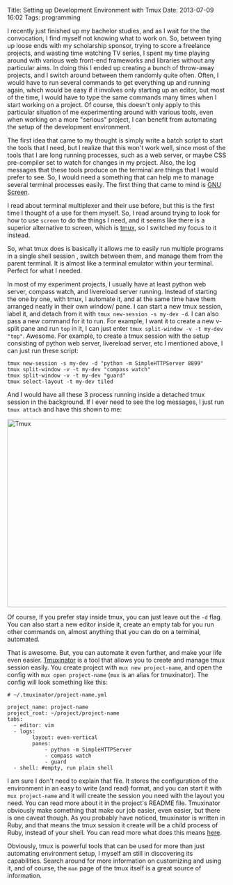 Title: Setting up Development Environment with Tmux
Date: 2013-07-09 16:02
Tags: programming

I recently just finished up my bachelor studies, and as I wait for the the convocation, I find myself not knowing what to work on. So,  between tying up loose ends with my scholarship sponsor, trying to score a freelance projects, and wasting time watching TV series, I spent my time playing around with various web front-end frameworks and libraries without any particular aims. In doing this I ended up creating a bunch of throw-away projects, and I switch around between them randomly quite often. Often, I would have to run several commands to get everything up and running again, which would be easy if it involves only starting up an editor, but most of the time, I would have to type the same commands many times when I start working on a project. Of course, this doesn't only apply to this particular situation of me experimenting around with various tools, even when working on a more "serious" project, I can benefit from automating the setup of the development environment.

The first idea that came to my thought is simply write a batch script to start the tools that I need, but I realize that this won't work well, since most of the tools that I are long running processes, such as a web server, or maybe CSS pre-compiler set to watch for changes in my project. Also, the log messages that these tools produce on the terminal are things that I would prefer to see. So, I would need a something that can help me to manage several terminal processes easily. The first thing that came to mind is [GNU Screen][screen].

I read about terminal multiplexer and their use before, but this is the first time I thought of a use for them myself. So, I read around trying to look for how to use `screen` to do the things I need, and it seems like there is a superior alternative to screen, which is [tmux][tmux], so I switched my focus to it instead.

So, what tmux does is basically it allows me to easily run multiple programs in a single shell session , switch between them, and manage them from the parent terminal. It is almost like a terminal emulator within your terminal. Perfect for what I needed.

In most of my experiment projects, I usually have at least python web server, compass watch, and livereload server running. Instead of starting the one by one, with tmux, I automate it, and at the same time have them arranged neatly in their own window/ pane. I can start a new tmux session, label it, and detach from it with `tmux new-session -s my-dev -d`. I can also pass a new command for it to run. For example, I want it to create a new v-split pane and run `top` in it, I can just enter `tmux split-window -v -t my-dev "top"`. Awesome. For example, to create a tmux session with the setup consisting of python web server, livereload server, etc I mentioned above, I can just run these script:

    tmux new-session -s my-dev -d "python -m SimpleHTTPServer 8899"
    tmux split-window -v -t my-dev "compass watch"
    tmux split-window -v -t my-dev "guard"
    tmux select-layout -t my-dev tiled

And I would have all these 3 process running inside a detached tmux session in the background. If I ever need to see the log messages, I just run `tmux attach` and have this shown to me:

<a href="http://www.flickr.com/photos/hendra2392/9247967451/" title="Tmux screenshot">
    <img src="https://farm4.staticflickr.com/3694/9247967451_6169fb7941_c.jpg" width="800" height="433" alt="Tmux">
</a>

Of course, If you prefer stay inside tmux, you can just leave out the `-d` flag. You can also start a new editor inside it, create an empty tab for you run other commands on, almost anything that you can do on a terminal, automated.

That is awesome. But, you can automate it even further, and make your life even easier. [Tmuxinator][mux] is a tool that allows you to create and manage tmux session easily. You create project with `mux new project-name`, and open the config with `mux open project-name` (`mux` is an alias for tmuxinator). The config will look something like this:

    # ~/.tmuxinator/project-name.yml

    project_name: project-name
    project_root: ~/project/project-name
    tabs:
      - editor: vim
      - logs:
            layout: even-vertical
            panes:
                - python -m SimpleHTTPServer
                - compass watch
                - guard
      - shell: #empty, run plain shell

I am sure I don't need to explain that file. It stores the configuration of the environment in an easy to write (and read) format, and you can start it with `mux project-name` and it will create the session you need with the layout you need. You can read more about it in the project's README file. Tmuxinator obviously make something that make our job easier, even easier, but there is one caveat though. As you probably have noticed, tmuxinator is written in Ruby, and that means the tmux session it create will be a child process of Ruby, instead of your shell. You can read more what does this means [here][cav].

Obviously, tmux is powerful tools that can be used for more than just automating environment setup, I myself am still in discovering its capabilities. Search around for more information on customizing and using it, and of course, the `man` page of the tmux itself is a great source of information.

[tmux]: http://tmux.sourceforge.net/
[screen]: http://www.gnu.org/software/screen/
[mux]: https://github.com/aziz/tmuxinator
[cav]: http://natedickson.com/blog/2013/05/10/from-the-desk-of-captain-obvious-tmuxinator-vs-scripted-configurations/